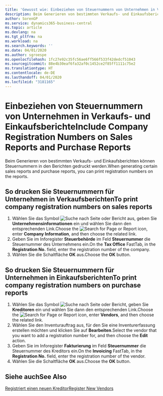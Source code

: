 ```yaml
---
title: 'Gewusst wie: Einbeziehen von Steuernummern von Unternehmen in Verkaufs- und Einkaufsberichte'
description: Beim Generieren von bestimmten Verkaufs- und Einkaufsberichten können Steuernummern in den Berichten gedruckt werden.
author: SorenGP
ms.service: dynamics365-business-central
ms.topic: article
ms.devlang: na
ms.tgt_pltfrm: na
ms.workload: na
ms.search.keywords: ''
ms.date: 04/01/2020
ms.author: sgroespe
ms.openlocfilehash: 1fc27e92c35fc56ae6ff566f533f42dedcf51043
ms.sourcegitcommit: 88e4b30eaf6fa32af0c1452ce2f85ff1111c75e2
ms.translationtype: HT
ms.contentlocale: de-DE
ms.lasthandoff: 04/01/2020
ms.locfileid: "3181165"
---
```

# <a name="include-company-registration-numbers-on-sales-reports-and-purchase-reports"></a><span data-ttu-id="44c3a-103">Einbeziehen von Steuernummern von Unternehmen in Verkaufs- und Einkaufsberichte</span><span class="sxs-lookup"><span data-stu-id="44c3a-103">Include Company Registration Numbers on Sales Reports and Purchase Reports</span></span>
<span data-ttu-id="44c3a-104">Beim Generieren von bestimmten Verkaufs- und Einkaufsberichten können Steuernummern in den Berichten gedruckt werden.</span><span class="sxs-lookup"><span data-stu-id="44c3a-104">When generating certain sales reports and purchase reports, you can print registration numbers on the reports.</span></span>  

## <a name="to-print-company-registration-numbers-on-sales-reports"></a><span data-ttu-id="44c3a-105">So drucken Sie Steuernummern für Unternehmen in Verkaufsberichten</span><span class="sxs-lookup"><span data-stu-id="44c3a-105">To print company registration numbers on sales reports</span></span>  

1.  <span data-ttu-id="44c3a-106">Wählen Sie das Symbol ![Suche nach Seite oder Bericht](../../media/ui-search/search_small.png "Symbol „Suche nach Seite oder Bericht“") aus, geben Sie **Unternehmensinformationen** ein und wählen Sie dann den entsprechenden Link.</span><span class="sxs-lookup"><span data-stu-id="44c3a-106">Choose the ![Search for Page or Report](../../media/ui-search/search_small.png "Search for Page or Report icon") icon, enter **Company Information**, and then choose the related link.</span></span>  
2.  <span data-ttu-id="44c3a-107">Geben Sie im Inforegister **Steuerbehörde** im Feld **Steuernummer** die Steuernummer des Unternehmens ein.</span><span class="sxs-lookup"><span data-stu-id="44c3a-107">On the **Tax Office** FastTab, in the **Registration No.** field, enter the registration number of the company.</span></span>  
3.  <span data-ttu-id="44c3a-108">Wählen Sie die Schaltfläche **OK** aus.</span><span class="sxs-lookup"><span data-stu-id="44c3a-108">Choose the **OK** button.</span></span>  

## <a name="to-print-company-registration-numbers-on-purchase-reports"></a><span data-ttu-id="44c3a-109">So drucken Sie Steuernummern für Unternehmen in Einkaufsberichten</span><span class="sxs-lookup"><span data-stu-id="44c3a-109">To print company registration numbers on purchase reports</span></span>  

1.  <span data-ttu-id="44c3a-110">Wählen Sie das Symbol ![Suche nach Seite oder Bericht](../../media/ui-search/search_small.png "Symbol „Suche nach Seite oder Bericht“"), geben Sie **Kreditoren** ein und wählen Sie dann den entsprechenden Link.</span><span class="sxs-lookup"><span data-stu-id="44c3a-110">Choose the ![Search for Page or Report](../../media/ui-search/search_small.png "Search for Page or Report icon") icon, enter **Vendors**, and then choose the related link.</span></span>  
2.  <span data-ttu-id="44c3a-111">Wählen Sie den Inventurauftrag aus, für den Sie eine Inventurerfassung erstellen möchten und klicken Sie auf **Bearbeiten**.</span><span class="sxs-lookup"><span data-stu-id="44c3a-111">Select the vendor that you want to add a registration number for, and then choose the **Edit** action.</span></span>  
3.  <span data-ttu-id="44c3a-112">Geben Sie im Inforegister **Fakturierung** im Feld **Steuernummer** die Steuernummer des Kreditors ein.</span><span class="sxs-lookup"><span data-stu-id="44c3a-112">On the **Invoicing** FastTab, in the **Registration No.** field, enter the registration number of the vendor.</span></span>  
4.  <span data-ttu-id="44c3a-113">Wählen Sie die Schaltfläche **OK** aus.</span><span class="sxs-lookup"><span data-stu-id="44c3a-113">Choose the **OK** button.</span></span>  

## <a name="see-also"></a><span data-ttu-id="44c3a-114">Siehe auch</span><span class="sxs-lookup"><span data-stu-id="44c3a-114">See Also</span></span>  
[<span data-ttu-id="44c3a-115">Registriert einen neuen Kreditor</span><span class="sxs-lookup"><span data-stu-id="44c3a-115">Register New Vendors</span></span>](../../purchasing-how-register-new-vendors.md)
